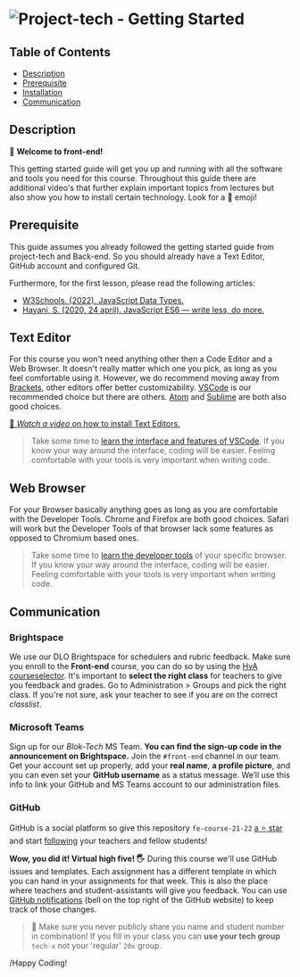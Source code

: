 # ![Project-tech - Getting Started][banner-guide]

## Table of Contents

*   [Description](#description)
*   [Prerequisite](#Prerequisite)
*   [Installation](#installation)
*   [Communication](#communication)

## Description

👋 **Welcome to front-end!**

This getting started guide will get you up and running with all the software and tools you need for this course. Throughout this guide there are additional video's that further explain important topics from lectures but also show you how to install certain technology. Look for a 🎦 emoji!

## Prerequisite

This guide assumes you already followed the getting started guide from project-tech and Back-end. So you should already have a Text Editor, GitHub account and configured Git.

Furthermore, for the first lesson, please read the following articles:

* [W3Schools. (2022). JavaScript Data Types.](https://www.w3schools.com/js/js_datatypes.asp)
* [Hayani, S. (2020, 24 april). JavaScript ES6 — write less, do more.](https://www.freecodecamp.org/news/write-less-do-more-with-javascript-es6-5fd4a8e50ee2/)

## Text Editor

For this course you won't need anything other then a Code Editor and a Web Browser. It doesn't really matter which one you pick, as long as you feel comfortable using it. However, we do recommend moving away from [Brackets](http://brackets.io/), other editors offer better customizability. [VSCode](https://code.visualstudio.com/) is our recommended choice but there are others.  [Atom](https://atom.io) and [Sublime](https://www.sublimetext.com) are both also good choices. 

[🎦 _Watch a video_ on how to install Text Editors.][videotext]

> Take some time to [learn the interface and features of VSCode][learnvs]. If you know your way around the interface, coding will be easier. Feeling comfortable with your tools is very important when writing code.

## Web Browser

For your Browser basically anything goes as long as you are comfortable with the Developer Tools. Chrome and Firefox are both good choices. Safari will work but the Developer Tools of that browser lack some features as opposed to Chromium based ones.

> Take some time to [learn the developer tools][learndevtools] of your specific browser. If you know your way around the interface, coding will be easier. Feeling comfortable with your tools is very important when writing code.

## Communication

### Brightspace

We use our DLO Brightspace for schedulers and rubric feedback. Make sure you enroll to the **Front-end** course, you can do so by using the [HvA courseselector][course]. It's important to **select the right class** for teachers to give you feedback and grades. Go to Administration > Groups and pick the right class. If you're not sure, ask your teacher to see if you are on the correct _classlist_.

### Microsoft Teams

Sign up for our _Blok-Tech_ MS Team. **You can find the sign-up code in the announcement on Brightspace.** Join the `#front-end` channel in our team. Get your account set up properly, add your  **real name**, **a profile picture**, and you can even set your **GitHub username** as a status message. We’ll use this info to link your GitHub and MS Teams account to our administration files.

### GitHub

GitHub is a social platform so give this repository `fe-course-21-22` [a ⭐ star][star] and start [following][follow] your teachers and fellow students!


**Wow, you did it! Virtual high five! 🖐** During this course we'll use GitHub issues and templates. Each assignment has a different template in which you can hand in your assignments for that week. This is also the place where teachers and student-assistants will give you feedback. You can use [GitHub notifications][notifications] (bell on the top right of the GitHub website) to keep track of those changes.

> 🚨 Make sure you never publicly share you name and student number in combination! If you fill in your class you can **use your tech group** `tech-x` not your 'regular' `20x` group.

/Happy Coding!

[banner-guide]: https://cmda-bt.github.io/fe-course-21-22/assets/banner-guide.svg
[examples]: examples
[stackoverflow]: https://stackoverflow.com
[duckduckgo]: https://duckduckgo.com
[synopsis]: #synopsis
[terminal]: https://github.com/microsoft/terminal

[notifications]: https://help.github.com/en/github/managing-subscriptions-and-notifications-on-github/configuring-notifications
[course]: https://courseselector.mijnhva.nl/nl#/CourseSelector/78076118-8f51-e911-a82e-000d3a29a761/2019-2020
[star]: https://docs.github.com/en/free-pro-team@latest/github/getting-started-with-github/saving-repositories-with-stars
[follow]: https://docs.github.com/en/free-pro-team@latest/github/getting-started-with-github/following-people
[videoask]: https://www.youtube.com/watch?v=0CARthL2RPo
[videotext]: https://www.youtube.com/watch?v=a2A_AGAnNjQ
[videoorg]: https://www.youtube.com/watch?v=8w69jLPpPXM
[videogit]: https://www.youtube.com/watch?v=Qq39mizx5kE
[issues]: https://github.com/cmda-bt/pt-course-20-21/issues/new/choose
[learnvs]: https://code.visualstudio.com/learntocode
[learndevtools]: https://developer.chrome.com/docs/devtools/